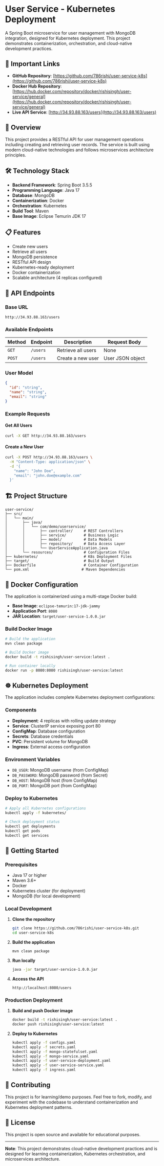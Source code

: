 # User Service - Kubernetes Deployment

A Spring Boot microservice for user management with MongoDB integration, designed for Kubernetes deployment. This project demonstrates containerization, orchestration, and cloud-native development practices.

## 🔗 Important Links

- **GitHub Repository**: [https://github.com/786rishi/user-service-k8s](https://github.com/786rishi/user-service-k8s)
- **Docker Hub Repository**: [https://hub.docker.com/repository/docker/rishisingh/user-service/general](https://hub.docker.com/repository/docker/rishisingh/user-service/general)
- **Live API Service**: [http://34.93.88.163/users](http://34.93.88.163/users)

## 🚀 Overview

This project provides a RESTful API for user management operations including creating and retrieving user records. The service is built using modern cloud-native technologies and follows microservices architecture principles.

## 🛠️ Technology Stack

- **Backend Framework**: Spring Boot 3.5.5
- **Programming Language**: Java 17
- **Database**: MongoDB
- **Containerization**: Docker
- **Orchestration**: Kubernetes
- **Build Tool**: Maven
- **Base Image**: Eclipse Temurin JDK 17

## 📋 Features

- Create new users
- Retrieve all users
- MongoDB persistence
- RESTful API design
- Kubernetes-ready deployment
- Docker containerization
- Scalable architecture (4 replicas configured)

## 🔄 API Endpoints

### Base URL
```
http://34.93.88.163/users
```

### Available Endpoints

| Method | Endpoint | Description | Request Body |
|--------|----------|-------------|--------------|
| `GET` | `/users` | Retrieve all users | None |
| `POST` | `/users` | Create a new user | User JSON object |

### User Model
```json
{
  "id": "string",
  "name": "string",
  "email": "string"
}
```

### Example Requests

#### Get All Users
```bash
curl -X GET http://34.93.88.163/users
```

#### Create a New User
```bash
curl -X POST http://34.93.88.163/users \
  -H "Content-Type: application/json" \
  -d '{
    "name": "John Doe",
    "email": "john.doe@example.com"
  }'
```

## 🏗️ Project Structure

```
user-service/
├── src/
│   └── main/
│       ├── java/
│       │   └── com/demo/userservice/
│       │       ├── controller/     # REST Controllers
│       │       ├── service/        # Business Logic
│       │       ├── model/          # Data Models
│       │       ├── repository/     # Data Access Layer
│       │       └── UserServiceApplication.java
│       └── resources/              # Configuration Files
├── kubernetes/                     # K8s Deployment Files
├── target/                         # Build Output
├── Dockerfile                      # Container Configuration
└── pom.xml                        # Maven Dependencies
```

## 🐳 Docker Configuration

The application is containerized using a multi-stage Docker build:

- **Base Image**: `eclipse-temurin:17-jdk-jammy`
- **Application Port**: `8080`
- **JAR Location**: `target/user-service-1.0.0.jar`

### Build Docker Image
```bash
# Build the application
mvn clean package

# Build Docker image
docker build -t rishisingh/user-service:latest .

# Run container locally
docker run -p 8080:8080 rishisingh/user-service:latest
```

## ☸️ Kubernetes Deployment

The application includes complete Kubernetes deployment configurations:

### Components
- **Deployment**: 4 replicas with rolling update strategy
- **Service**: ClusterIP service exposing port 80
- **ConfigMap**: Database configuration
- **Secrets**: Database credentials
- **PVC**: Persistent volume for MongoDB
- **Ingress**: External access configuration

### Environment Variables
- `DB_USER`: MongoDB username (from ConfigMap)
- `DB_PASSWORD`: MongoDB password (from Secret)
- `DB_HOST`: MongoDB host (from ConfigMap)
- `DB_PORT`: MongoDB port (from ConfigMap)

### Deploy to Kubernetes
```bash
# Apply all Kubernetes configurations
kubectl apply -f kubernetes/

# Check deployment status
kubectl get deployments
kubectl get pods
kubectl get services
```

## 🚀 Getting Started

### Prerequisites
- Java 17 or higher
- Maven 3.6+
- Docker
- Kubernetes cluster (for deployment)
- MongoDB (for local development)

### Local Development
1. **Clone the repository**
   ```bash
   git clone https://github.com/786rishi/user-service-k8s.git
   cd user-service-k8s
   ```

2. **Build the application**
   ```bash
   mvn clean package
   ```

3. **Run locally**
   ```bash
   java -jar target/user-service-1.0.0.jar
   ```

4. **Access the API**
   ```
   http://localhost:8080/users
   ```

### Production Deployment
1. **Build and push Docker image**
   ```bash
   docker build -t rishisingh/user-service:latest .
   docker push rishisingh/user-service:latest
   ```

2. **Deploy to Kubernetes**
   ```bash
   kubectl apply -f configs.yaml
   kubectl apply -f secrets.yaml
   kubectl apply -f mongo-statefulset.yaml
   kubectl apply -f mongo-service.yaml
   kubectl apply -f user-service-deployment.yaml
   kubectl apply -f user-service-service.yaml
   kubectl apply -f ingress.yaml
   ```

## 🤝 Contributing

This project is for learning/demo purposes. Feel free to fork, modify, and experiment with the codebase to understand containerization and Kubernetes deployment patterns.

## 📄 License

This project is open source and available for educational purposes.

---

**Note**: This project demonstrates cloud-native development practices and is designed for learning containerization, Kubernetes orchestration, and microservices architecture.